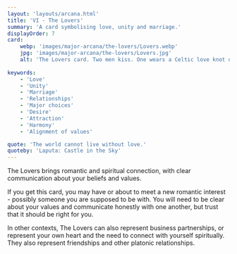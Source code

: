 ```yaml
---
layout: 'layouts/arcana.html'
title: 'VI - The Lovers'
summary: 'A card symbolising love, unity and marriage.'
displayOrder: 7
card:
    webp: 'images/major-arcana/the-lovers/Lovers.webp'
    jpg: 'images/major-arcana/the-lovers/Lovers.jpg'
    alt: 'The Lovers card. Two men kiss. One wears a Celtic love knot on his chest and an aetherial rose blooms behind the pair.'
    
keywords:
    - 'Love'
    - 'Unity'
    - 'Marriage'
    - 'Relationships'
    - 'Major choices'
    - 'Desire'
    - 'Attraction'
    - 'Harmony'
    - 'Alignment of values'

quote: 'The world cannot live without love.'
quoteby: 'Laputa: Castle in the Sky'
---
```


The Lovers brings romantic and spiritual connection, with clear communication about your beliefs and values.

If you get this card, you may have or about to meet a new romantic interest - possibly someone you are supposed to be with. You will need to be clear about your values and communicate honestly with one another, but trust that it should be right for you. 

In other contexts, The Lovers can also represent business partnerships, or represent your own heart and the need to connect with yourself spiritually. They also represent friendships and other platonic relationships.
